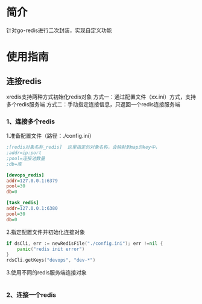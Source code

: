 # 简介
针对go-redis进行二次封装，实现自定义功能


# 使用指南
## 连接redis
xredis支持两种方式初始化redis对象
方式一：通过配置文件（xx.ini）方式，支持多个redis服务端
方式二：手动指定连接信息，只返回一个redis连接服务端


### 1、连接多个redis
1.准备配置文件（路径：./config.ini）
```ini
;[redis对象名称_redis]  这里指定的对象名称，会映射到map的key中，
;addr=ip:port
;pool=连接池数量
;db=库

[devops_redis]
addr=127.0.0.1:6379
pool=30
db=0

[task_redis]
addr=127.0.0.1:6380
pool=30
db=0
```

2.指定配置文件并初始化连接对象
```go
if dsCli, err := newRedisFile("./config.ini"); err !=nil {
    panic("redis init error")
}
rdsCli.getKeys("devops", "dev-*")
```

3.使用不同的redis服务端连接对象
```go

```


### 2、连接一个redis
